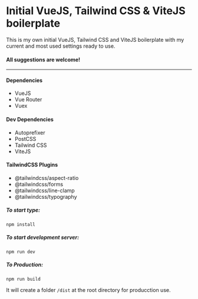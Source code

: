 # Initial VueJS, Tailwind CSS & ViteJS boilerplate

This is my own initial VueJS, Tailwind CSS and ViteJS boilerplate with my current and most used settings ready to use.

#### All suggestions are welcome!

------

#### Dependencies

* VueJS
* Vue Router
* Vuex



#### Dev Dependencies

* Autoprefixer
* PostCSS
* Tailwind CSS
* ViteJS



#### TailwindCSS Plugins

* @tailwindcss/aspect-ratio
* @tailwindcss/forms
* @tailwindcss/line-clamp
* @tailwindcss/typography



##### To start type:

`npm install`



##### To start development server:

`npm run dev`



##### To Production:

`npm run build`

It will create a folder ``/dist`` at the root directory for producction use.
